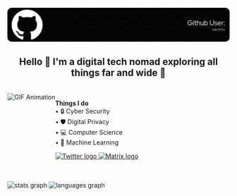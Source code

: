 ![Header](./github-header-image.png)

<h2 align="center">Hello 👋 I'm a digital tech nomad exploring all things far and wide 📡</h2>

<br clear="both">

<img align="left" height="200" src="https://media3.giphy.com/media/v1.Y2lkPTc5MGI3NjExdjJrZ2owejZvbXBvdzB1cjVodDRpYWRtaWkzdWI2MmRpbDJ6aGNpdiZlcD12MV9pbnRlcm5hbF9naWZfYnlfaWQmY3Q9Zw/bi6RQ5x3tqoSI/giphy.webp" alt="GIF Animation" />

<p align="left">
  <strong>Things I do</strong><br>
  • 🔒 Cyber Security<br>
  • 🛡️ Digital Privacy<br>
  • 💻 Computer Science<br>
  • 🤖 Machine Learning
</p>

<div align="left">
  <a href="https://x.com/xskritchc" target="_blank">
    <img src="https://img.shields.io/static/v1?message=X&logo=X&label=&color=1DA1F2&logoColor=white&labelColor=&style=for-the-badge" height="40" alt="Twitter logo" />
  </a>
  <a href="https://matrix.to/#/@xqskritch:matrix.org" target="_blank">
    <img src="https://img.shields.io/static/v1?message=Matrix&logo=matrix&label=&color=000000&logoColor=white&labelColor=&style=for-the-badge" height="40" alt="Matrix logo" />
  </a>
</div>

<br clear="both">

<div align="left">
  <img src="https://github-readme-stats.vercel.app/api?username=xskritchc&hide_title=false&hide_rank=false&show_icons=true&include_all_commits=true&count_private=true&disable_animations=false&theme=dracula&locale=en&hide_border=false&order=1" height="150" alt="stats graph" />
  <img src="https://github-readme-stats.vercel.app/api/top-langs?username=xskritchc&locale=en&hide_title=false&layout=compact&card_width=320&langs_count=5&theme=dracula&hide_border=false&order=2" height="150" alt="languages graph" />
</div>

<br clear="both">
